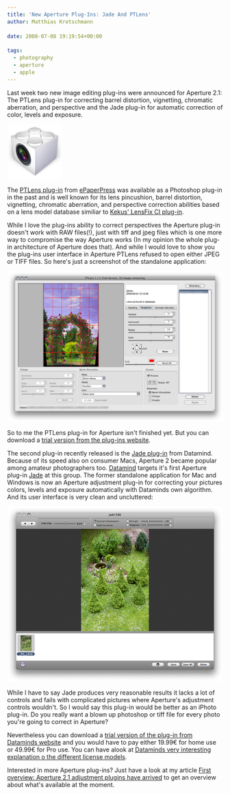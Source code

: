 ```yaml
---
title: 'New Aperture Plug-Ins: Jade And PTLens'
author: Matthias Kretschmann

date: 2008-07-08 19:19:54+00:00

tags:
  - photography
  - aperture
  - apple
---
```


Last week two new image editing plug-ins were announced for Aperture 2.1: The PTLens plug-in for correcting barrel distortion, vignetting, chromatic aberration, and perspective and the Jade plug-in for automatic correction of color, levels and exposure.

![image](./aperture-plugin128.png)

The [PTLens plug-in](http://epaperpress.com/ptlens/) from [ePaperPress](http://epaperpress.com/) was available as a Photoshop plug-in in the past and is well known for its lens pincushion, barrel distortion, vignetting, chromatic aberration, and perspective correction abilities based on a lens model database similiar to [Kekus' LensFix CI plug-in](http://www.kekus.com/software/plugin.html).

While I love the plug-ins ability to correct perspectives the Aperture plug-in doesn't work with RAW files(!), just with tiff and jpeg files which is one more way to compromise the way Aperture works (In my opinion the whole plug-in architecture of Aperture does that). And while I would love to show you the plug-ins user interface in Aperture PTLens refused to open either JPEG or TIFF files. So here's just a screenshot of the standalone application:

![PTLens UI](./ptlens_ui.png)

So to me the PTLens plug-in for Aperture isn't finished yet. But you can download a [trial version from the plug-ins website](http://epaperpress.com/ptlens/media.html).

The second plug-in recently released is the [Jade plug-in](http://jade.datamind.biz/) from Datamind. Because of its speed also on consumer Macs, Aperture 2 became popular among amateur photographers too. [Datamind](http://datamind.biz) targets it's first Aperture plug-in [Jade](http://jade.datamind.biz/) at this group. The former standalone application for Mac and Windows is now an Aperture adjustment plug-in for correcting your pictures colors, levels and exposure automatically with Dataminds own algorithm. And its user interface is very clean and uncluttered:

![Jade UI](./jade_ui.png)

While I have to say Jade produces very reasonable results it lacks a lot of controls and fails with complicated pictures where Aperture's adjustment controls wouldn't. So I would say this plug-in would be better as an iPhoto plug-in. Do you really want a blown up photoshop or tiff file for every photo you're going to correct in Aperture?

Nevertheless you can download a [trial version of the plug-in from Dataminds website](http://jade.datamind.biz/media/) and you would have to pay either 19.99€ for home use or 49.99€ for Pro use. You can have alook at [Dataminds very interesting explanation o the different license models](http://jade.datamind.biz/faq#licence).

Interested in more Aperture plug-ins? Just have a look at my article [First overview: Aperture 2.1 adjustment plugins have arrived](http://www.kremalicious.com/2008/05/first-aperture-adjustment-plugins-have-arrived/) to get an overview about what's available at the moment.
